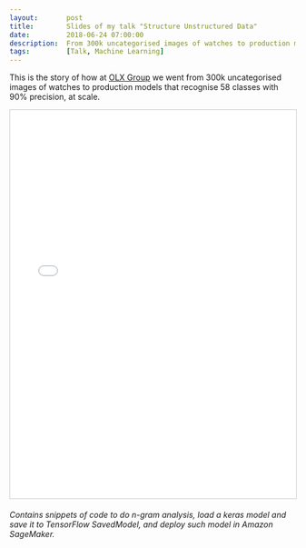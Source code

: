 ```yaml
---
layout:       post
title:        Slides of my talk "Structure Unstructured Data"
date:         2018-06-24 07:00:00
description:  From 300k uncategorised images of watches to production models that recognise 58 classes with 90% precision, at scale.
tags:         [Talk, Machine Learning]
---
```


This is the story of how at [OLX Group](https://www.olx.com/) we went from 300k uncategorised images of watches to production models that recognise 58 classes with 90% precision, at scale.

<iframe src="//www.slideshare.net/slideshow/embed_code/key/3xlEuMtFiGHnoe" width="840" height="684" frameborder="0" marginwidth="0" marginheight="0" scrolling="no" style="border:1px solid #CCC; border-width:1px; margin-bottom:5px; max-width: 100%;" allowfullscreen> </iframe>

*Contains snippets of code to do n-gram analysis, load a keras model and save it to TensorFlow SavedModel, and deploy such model in Amazon SageMaker.*
